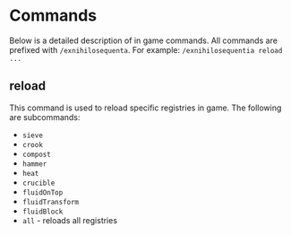 Commands
==================
Below is a detailed description of in game commands. All commands are prefixed with `/exnihilosequenta`. For example: `/exnihilosequentia reload ...`

## reload
This command is used to reload specific registries in game. The following are subcommands:

- `sieve`
- `crook`
- `compost`
- `hammer`
- `heat`
- `crucible`
- `fluidOnTop`
- `fluidTransform`
- `fluidBlock`
- `all` - reloads all registries
